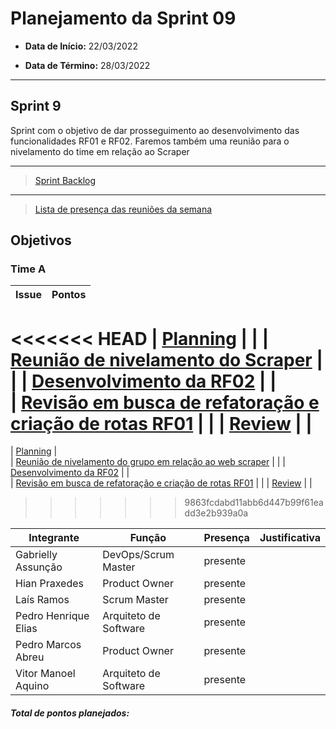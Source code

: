 # Planejamento da Sprint 09

- **Data de Início:** 22/03/2022

- **Data de Término:** 28/03/2022

---

## Sprint 9
Sprint com o objetivo de dar prosseguimento ao desenvolvimento das funcionalidades RF01 e RF02. Faremos também uma reunião para o nivelamento do time em relação ao Scraper


---

> [Sprint Backlog](https://github.com/fga-eps-mds/2021.2-Sigaa-Plus/milestone/10)

---

> [Lista de presença das reuniões da semana]()

## Objetivos
### Time A
|                                      Issue                                       | Pontos |
| :------------------------------------------------------------------------------: | :----: |
<<<<<<< HEAD
| [Planning](https://github.com/fga-eps-mds/2021.2-Sigaa-Plus/issues/192) |      |
|               [Reunião de nivelamento do Scraper](https://github.com/fga-eps-mds/2021.2-Sigaa-Plus/issues/200)      |  |
|               [Desenvolvimento da RF02](https://github.com/fga-eps-mds/2021.2-Sigaa-Plus/issues/193)      |  |  
|               [Revisão em busca de refatoração e criação de rotas RF01](https://github.com/fga-eps-mds/2021.2-Sigaa-Plus/issues/198)      |  | 
|               [Review](https://github.com/fga-eps-mds/2021.2-Sigaa-Plus/issues/194)      |  | 
=======
| [Planning](https://github.com/fga-eps-mds/2021.2-Sigaa-Plus/issues/192) |      
|               [Reunião de nivelamento do grupo em relação ao web scraper](https://github.com/fga-eps-mds/2021.2-Sigaa-Plus/issues/200)      |  |
|               [Desenvolvimento da RF02](https://github.com/fga-eps-mds/2021.2-Sigaa-Plus/issues/193)      |  |  
|               [Revisão em busca de refatoração e criação de rotas RF01](https://github.com/fga-eps-mds/2021.2-Sigaa-Plus/issues/198)      |  | 
|               [Review](https://github.com/fga-eps-mds/2021.2-Sigaa-Plus/issues/202)      |  | 
>>>>>>> 9863fcdabd11abb6d447b99f61eadd3e2b939a0a


| Integrante|Função|Presença|Justificativa|
|--------------|-------------|-------|----------------------| 
| Gabrielly Assunção |DevOps/Scrum Master |presente | |  
| Hian Praxedes |Product Owner |presente | |  
| Laís Ramos |Scrum Master | presente| |
| Pedro Henrique Elias |Arquiteto de Software |presente | |  
| Pedro Marcos Abreu |Product Owner |presente | |
| Vitor Manoel Aquino|Arquiteto de Software |presente | |

<h4><i>Total de pontos planejados: </i></h4>
